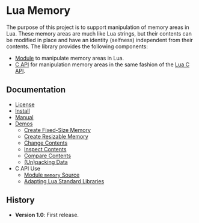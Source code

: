 Lua Memory
==========

The purpose of this project is to support manipulation of memory areas in Lua.
These memory areas are much like Lua strings, but their contents can be modified in place and have an identity (selfness) independent from their contents.
The library provides the following components:

- [Module](doc/manual.md#lua-module) to manipulate memory areas in Lua.
- [C API](doc/manual.md#c-library) for manipulation memory areas in the same fashion of the [Lua C API](http://www.lua.org/manual/5.4/manual.html#4).

Documentation
-------------

- [License](LICENSE)
- [Install](doc/install.md)
- [Manual](doc/manual.md)
- [Demos](demo/)
  - [Create Fixed-Size Memory](demo/fixed.lua)
  - [Create Resizable Memory](demo/resizable.lua)
  - [Change Contents](demo/fill.lua)
  - [Inspect Contents](demo/inspect.lua)
  - [Compare Contents](demo/compare.lua)
  - [(Un)packing Data](demo/packing.lua)
- C API Use
  - [Module `memory` Source](src/lmemmod.c)
  - [Adapting Lua Standard Libraries](https://github.com/renatomaia/lua/pull/1/files)

History
-------

- **Version 1.0**: First release.
